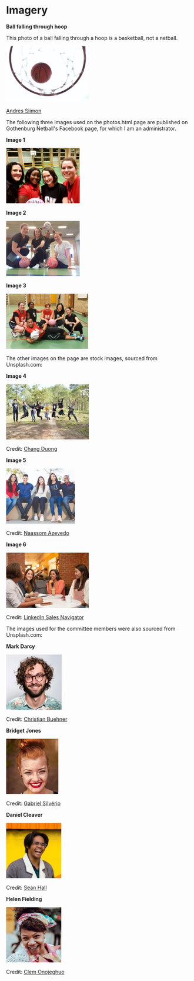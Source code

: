# Imagery

**Ball falling through hoop**

This photo of a ball falling through a hoop is a basketball, not a netball.

<div align="left">
    <img src="assets/images/ball-in-net-resize.jpg" height="150">
</div>

<a href="https://unsplash.com/photos/jS2Cgv-Xppw" target="_blank">Andres Siimon</a>

The following three images used on the photos.html page are published on Gothenburg Netball's Facebook page, for which I am an administrator.

**Image 1**

<div align="left">
    <img src="assets/images/photo-gallery/group-1.jpg" height="150">
</div>

**Image 2**

<div align="left">
    <img src="assets/images/photo-gallery/group-2.jpg" height="150">
</div>

**Image 3**

<div align="left">
    <img src="assets/images/photo-gallery/group-5.jpg" height="150">
</div>


The other images on the page are stock images, sourced from Unsplash.com:

**Image 4**

<div align="left">
    <img src="assets/images/photo-gallery/group-3.jpg" height="150">
</div>

Credit: <a href="https://unsplash.com/photos/KrfID_ZQxWs" target="_blank">Chang Duong</a>

**Image 5**

<div align="left">
    <img src="assets/images/photo-gallery/group-4.jpg" height="150">
</div>

Credit: <a href="https://unsplash.com/photos/Q_Sei-TqSlc" target="_blank">Naassom Azevedo</a>

**Image 6**

<div align="left">
    <img src="assets/images/photo-gallery/group-6.jpg" height="150">
</div>

Credit: <a href="https://unsplash.com/photos/IjkIOe-2fF4" target="_blank">LinkedIn Sales Navigator</a>

The images used for the committee members were also sourced from Unsplash.com:

**Mark Darcy**

<div align="left">
    <img src="assets/images/committee-members/mark-darcy.jpg" height="150">
</div>

Credit: <a href="https://unsplash.com/photos/DItYlc26zVI" target="_blank">Christian Buehner</a>

**Bridget Jones**

<div align="left">
    <img src="assets/images/committee-members/bridget-jones.jpg" height="150">
</div>

Credit: <a href="https://unsplash.com/photos/u3WmDyKGsrY" target="_blank">Gabriel Silvério</a>

**Daniel Cleaver**

<div align="left">
    <img src="assets/images/committee-members/daniel-cleaver.jpg" height="150">
</div>

Credit: <a href="https://unsplash.com/photos/EpKqRPT1lP0" target="_blank">Sean Hall</a>

**Helen Fielding**

<div align="left">
    <img src="assets/images/committee-members/helen-fielding.jpg" height="150">
</div>

Credit: <a href="https://unsplash.com/photos/FbTOrJ2G8KI" target="_blank">Clem Onojeghuo</a>